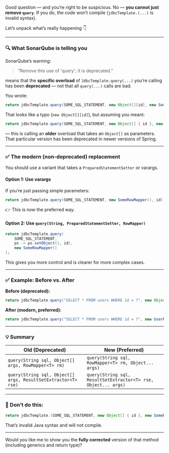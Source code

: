 Good question — and you’re right to be suspicious.
No — **you cannot just remove `query`**.
If you do, the code won’t compile (`jdbcTemplate.(...)` is invalid syntax).

Let’s unpack what’s really happening 👇

---

### 🔍 What SonarQube is telling you

SonarQube’s warning:

> “Remove this use of 'query'; it is deprecated.”

means that the **specific overload** of `JdbcTemplate.query(...)` you’re calling has been **deprecated** — not that all `query(...)` calls are bad.

You wrote:

```java
return jdbcTemplate.query(SOME_SQL_STATEMENT, new Object[][id], new SomeRowMapper());
```

That looks like a typo (`new Object[][id]`), but assuming you meant:

```java
return jdbcTemplate.query(SOME_SQL_STATEMENT, new Object[] { id }, new SomeRowMapper());
```

— this is calling an **older** overload that takes an `Object[]` as parameters.
That particular version has been deprecated in newer versions of Spring.

---

### ✅ The modern (non-deprecated) replacement

You should use a variant that takes a `PreparedStatementSetter` or varargs.

#### Option 1: Use varargs

If you’re just passing simple parameters:

```java
return jdbcTemplate.query(SOME_SQL_STATEMENT, new SomeRowMapper(), id);
```

👉 This is now the preferred way.

#### Option 2: Use `query(String, PreparedStatementSetter, RowMapper)`

```java
return jdbcTemplate.query(
    SOME_SQL_STATEMENT,
    ps -> ps.setObject(1, id),
    new SomeRowMapper()
);
```

This gives you more control and is clearer for more complex cases.

---

### ✅ Example: Before vs. After

**Before (deprecated):**

```java
return jdbcTemplate.query("SELECT * FROM users WHERE id = ?", new Object[] { id }, new UserRowMapper());
```

**After (modern, preferred):**

```java
return jdbcTemplate.query("SELECT * FROM users WHERE id = ?", new UserRowMapper(), id);
```

---

### 💡 Summary

| Old (Deprecated)                                              | New (Preferred)                                                |
| ------------------------------------------------------------- | -------------------------------------------------------------- |
| `query(String sql, Object[] args, RowMapper<T> rm)`           | `query(String sql, RowMapper<T> rm, Object... args)`           |
| `query(String sql, Object[] args, ResultSetExtractor<T> rse)` | `query(String sql, ResultSetExtractor<T> rse, Object... args)` |

---

### 🚫 Don’t do this:

```java
return jdbcTemplate.(SOME_SQL_STATEMENT, new Object[] { id }, new SomeRowMapper());
```

That’s invalid Java syntax and will not compile.

---

Would you like me to show you the **fully corrected** version of that method (including generics and return type)?
